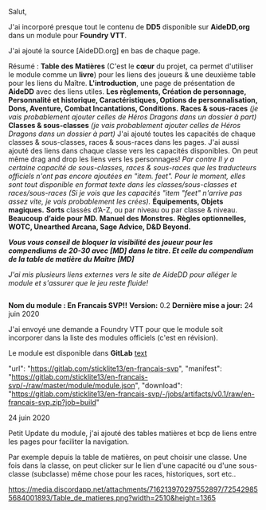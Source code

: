 Salut,

J'ai incorporé presque tout le contenu de **DD5** disponible sur **AideDD,org** dans un module pour **Foundry VTT**. </p>J'ai ajouté la source [AideDD.org] en bas de chaque page.

Résumé :
**Table des Matières** (C'est le **cœur** du projet, ca permet d'utiliser le module comme un **livre**) pour les liens des joueurs & une deuxième table pour les liens du Maître.
**L'introduction**, une page de présentation de **AideDD** avec des liens utiles.
**Les règlements, Création de personnage, Personnalité et historique, Caractéristiques, Options de personnalisation, Dons, Aventure, Combat Incantations, Conditions.**
**Races & sous-races** *(je vais probablement ajouter celles de Héros Dragons dans un dossier à part)*
**Classes & sous-classes** *(je vais probablement ajouter celles de Héros Dragons dans un dossier à part)*
J'ai ajouté toutes les capacités de chaque classes & sous-classes, races & sous-races dans les pages.
J'ai aussi ajouté des liens dans chaque classe vers les capacités disponibles.
On peut même drag and drop les liens vers les personnages!
*Par contre Il y a certaine capacité de sous-classes, races & sous-races que les traducteurs officiels n'ont pas encore ajoutées en "item. feet".
Pour le moment, elles sont tout disponible en format texte dans les classes/sous-classes et races/sous-races (Si je vois que les capacités "item "feet" n'arrive pas assez vite, je vais probablement les crées).*
**Équipements, Objets magiques.**
**Sorts** classés d’A-Z, ou par niveau ou par classe & niveau.
**Beaucoup d’aide pour MD.**
**Manuel des Monstres.**
**Règles optionnelles, WOTC, Unearthed Arcana, Sage Advice, D&D Beyond.**

***Vous vous conseil de bloquer la visibilité des joueur pour les compendiums de 20-30 avec [MD] dans le titre.
Et celle du compendium de la table de matière du Maitre [MD]***


*J'ai mis plusieurs liens externes vers le site de AideDD pour alléger le module et s'assurer que le jeu reste fluide!*

![<texte>](<http://play.elderultima.com/Foundry_Fr/images/Divers/Line%209.jpg>)

**Nom du module : En Francais SVP!!**
**Version:** 0.2
**Dernière mise a jour:** 24 juin 2020

J'ai envoyé une demande a Foundry VTT pour que le module soit incorporer dans la liste des modules officiels (c'est en révision).

Le module est disponible dans **GitLab**
[text](https://gitlab.com/sticklite13/en-francais-svp/-/raw/master/module/module.json)

"url": "https://gitlab.com/sticklite13/en-francais-svp", "manifest": "https://gitlab.com/sticklite13/en-francais-svp/-/raw/master/module/module.json", "download": "https://gitlab.com/sticklite13/en-francais-svp/-/jobs/artifacts/v0.1/raw/en-francais-svp.zip?job=build"


24 juin 2020

Petit Update du module, j'ai ajouté des tables matières et bcp de liens entre les pages pour faciliter la navigation.

Par exemple depuis la table de matières, on peut choisir une classe. Une fois dans la classe, on peut clicker sur le lien d'une capacité ou d'une sous-classe (subclasse) même chose pour les races, historiques, sort etc..

https://media.discordapp.net/attachments/716213970297552897/725429855684001893/Table_de_matieres.png?width=2510&height=1365
